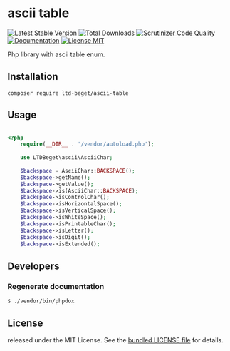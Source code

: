 # ascii table

[![Latest Stable Version](https://poser.pugx.org/ltd-beget/ascii-table/version)](https://packagist.org/packages/ltd-beget/ascii-table) 
[![Total Downloads](https://poser.pugx.org/ltd-beget/ascii-table/downloads)](https://packagist.org/packages/ltd-beget/ascii-table)
[![Scrutinizer Code Quality](https://scrutinizer-ci.com/g/LTD-Beget/ascii-table/badges/quality-score.png?b=master)](https://scrutinizer-ci.com/g/LTD-Beget/ascii-table/?branch=master)
[![Documentation](https://img.shields.io/badge/code-documented-brightgreen.svg)](http://ltd-beget.github.io/ascii-table/documentation/html/index.html)
[![License MIT](http://img.shields.io/badge/license-MIT-blue.svg?style=flat)](https://github.com/LTD-Beget/ascii-table/blob/master/LICENSE)

Php library with ascii table enum.

## Installation

```shell
composer require ltd-beget/ascii-table
```

## Usage
```php

<?php
    require(__DIR__ . '/vendor/autoload.php');
    
    use LTDBeget\ascii\AsciiChar;
    
    $backspace = AsciiChar::BACKSPACE();
    $backspace->getName();
    $backspace->getValue();
    $backspace->is(AsciiChar::BACKSPACE);
    $backspace->isControlChar();
    $backspace->isHorizontalSpace();
    $backspace->isVerticalSpace();
    $backspace->isWhiteSpace();
    $backspace->isPrintableChar();
    $backspace->isLetter();
    $backspace->isDigit();
    $backspace->isExtended();
```
## Developers
### Regenerate documentation
```shell
$ ./vendor/bin/phpdox
```

## License
released under the MIT License.
See the [bundled LICENSE file](LICENSE) for details.
